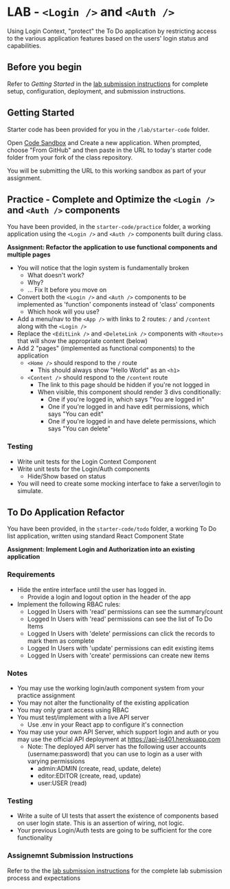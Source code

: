 # LAB -  `<Login />` and `<Auth />`

Using Login Context, "protect" the To Do application by restricting access to the various application features based on the users' login status and capabilities.

## Before you begin
Refer to *Getting Started*  in the [lab submission instructions](../../../reference/submission-instructions/labs/README.md) for complete setup, configuration, deployment, and submission instructions.

## Getting Started

Starter code has been provided for you in the `/lab/starter-code` folder.

Open [Code Sandbox](http://codesandbox.io) and Create a new application. When prompted, choose "From GitHub" and then paste in the URL to today's starter code folder from your fork of the class repository.

You will be submitting the URL to this working sandbox as part of your assignment.


## Practice - Complete and Optimize the `<Login />` and `<Auth />` components
You have been provided, in the `starter-code/practice` folder, a working application using the `<Login />` and `<Auth />` components built during class.

**Assignment: Refactor the application to use functional components and multiple pages**
* You will notice that the login system is fundamentally broken
  * What doesn't work?
  * Why?
  * ... Fix It before you move on
* Convert both the `<Login />` and `<Auth />` components to be implemented as 'function' components instead of 'class' components
  * Which hook will you use?
* Add a menu/nav to the `<App />` with links to 2 routes: `/` and `/content` along with the `<Login />`
* Replace the `<EditLink />` and `<DeleteLink />` components with `<Route>s` that will show the appropriate content (below)
* Add 2 "pages" (implemented as functional components) to the application
  * `<Home />` should respond to the `/` route
    * This should always show "Hello World" as an `<h1>`
  * `<Content />` should respond to the `/content` route
    * The link to this page should be hidden if you're not logged in
    * When visible, this component should render 3 divs conditionally:
      * One if you're logged in, which says "You are logged in"
      * One if you're logged in and have edit permissions, which says "You can edit"
      * One if you're logged in and have delete permissions, which says "You can delete"

### Testing
* Write unit tests for the Login Context Component
* Write unit tests for the Login/Auth components
  * Hide/Show based on status
* You will need to create some mocking interface to fake a server/login to simulate.

## To Do Application Refactor
You have been provided, in the `starter-code/todo` folder, a working To Do list application, written using standard React Component State

**Assignment: Implement Login and Authorization into an existing application**

### Requirements
* Hide the entire interface until the user has logged in.
  * Provide a login and logout option in the header of the app
* Implement the following RBAC rules:
    * Logged In Users with 'read' permissions can see the summary/count
    * Logged In Users with 'read' permissions can see the list of To Do Items
    * Logged In Users with 'delete' permissions can click the records to mark them as complete
    * Logged In Users with 'update' permissions can edit existing items
    * Logged In Users with 'create' permissions can create new items

### Notes
* You may use the working login/auth component system from your practice assignment
* You may not alter the functionality of the existing application
* You may only grant access using RBAC
* You must test/implement with a live API server
  * Use .env in your React app to configure it's connection
* You may use your own API Server, which support login and auth or you may use the official API deployment at https://api-js401.herokuapp.com
  * Note: The deployed API server has the following user accounts (username:password) that you can use to login as a user with varying permissions
    * admin:ADMIN (create, read, update, delete)
    * editor:EDITOR (create, read, update)
    * user:USER (read)

### Testing
* Write a suite of UI tests that assert the existence of components based on user login state. This is an assertion of wiring, not logic.
* Your previous Login/Auth tests are going to be sufficient for the core functionality

### Assignemnt Submission Instructions
Refer to the the [lab submission instructions](../../../reference/submission-instructions/labs/README.md) for the complete lab submission process and expectations

